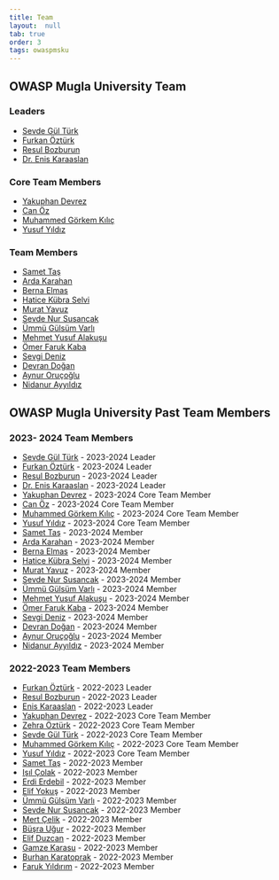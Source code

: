 ```yaml
---
title: Team
layout:  null
tab: true
order: 3
tags: owaspmsku
---
```


## OWASP Mugla University Team 

### Leaders
- [Sevde Gül Türk](https://www.linkedin.com/in/sevde-gul-turk/)
- [Furkan Öztürk](https://www.linkedin.com/in/furkannozturk/)
- [Resul Bozburun](https://www.linkedin.com/in/rbozburun/)
- [Dr. Enis Karaaslan](https://www.linkedin.com/in/enis-karaarslan-1b195617/)

### Core Team Members
- [Yakuphan Devrez](https://www.linkedin.com/in/yakuphandevrez/)
- [Can Öz](https://www.linkedin.com/in/canozsec/)
- [Muhammed Görkem Kılıç](https://www.linkedin.com/in/muhammedg%C3%B6rkemk%C4%B1l%C4%B1%C3%A7/)
- [Yusuf Yıldız](https://www.linkedin.com/in/yusuf-y%C4%B1ld%C4%B1z-64a1931a2/)

### Team Members
- [Samet Taş](https://www.linkedin.com/in/samet-ta%C5%9F-691381223/)
- [Arda Karahan](https://www.linkedin.com/in/arda-karahan-2a3aa529a/)
- [Berna Elmas](https://www.linkedin.com/in/bernaelmas/)
- [Hatice Kübra Selvi](https://www.linkedin.com/in/hatice-k%C3%BCbra-selvi-0bb814297/)
- [Murat Yavuz](https://www.linkedin.com/in/murat-yavuz-664bbb259/)
- [Sevde Nur Susancak](https://www.linkedin.com/in/sevdenursusancak/)
- [Ümmü Gülsüm Varlı](https://www.linkedin.com/in/%C3%BCmm%C3%BC-g%C3%BCls%C3%BCm-varl%C4%B1-79a945210)
- [Mehmet Yusuf Alakuşu](https://www.linkedin.com/in/alakusu/)
- [Ömer Faruk Kaba](https://www.linkedin.com/in/%C3%B6mer-faruk-kaba-931b70252/)
- [Sevgi Deniz](https://www.linkedin.com/in/sevgi-deniz-b58b1629a/)
- [Devran Doğan](https://www.linkedin.com/in/devran-dogan-7b5653264/)
- [Aynur Oruçoğlu](https://www.linkedin.com/in/aynur-oru%C3%A7o%C4%9Flu-3767b2285/)
- [Nidanur Ayyıldız](https://www.linkedin.com/in/nidanur-ayy%C4%B1ld%C4%B1z-69a33329b/)

## OWASP Mugla University Past Team Members

### 2023- 2024 Team Members

- [Sevde Gül Türk](https://www.linkedin.com/in/sevde-gul-turk/) - 2023-2024 Leader
- [Furkan Öztürk](https://www.linkedin.com/in/furkannozturk/) - 2023-2024 Leader
- [Resul Bozburun](https://www.linkedin.com/in/rbozburun/) - 2023-2024 Leader
- [Dr. Enis Karaaslan](https://www.linkedin.com/in/enis-karaarslan-1b195617/) - 2023-2024 Leader
- [Yakuphan Devrez](https://www.linkedin.com/in/yakuphandevrez/) - 2023-2024 Core Team Member
- [Can Öz](https://www.linkedin.com/in/canozsec/) - 2023-2024 Core Team Member
- [Muhammed Görkem Kılıç](https://www.linkedin.com/in/muhammedg%C3%B6rkemk%C4%B1l%C4%B1%C3%A7/) - 2023-2024 Core Team Member
- [Yusuf Yıldız](https://www.linkedin.com/in/yusuf-y%C4%B1ld%C4%B1z-64a1931a2/) - 2023-2024 Core Team Member
- [Samet Taş](https://www.linkedin.com/in/samet-ta%C5%9F-691381223/) - 2023-2024 Member
- [Arda Karahan](https://www.linkedin.com/in/arda-karahan-2a3aa529a/) - 2023-2024 Member
- [Berna Elmas](https://www.linkedin.com/in/bernaelmas/) - 2023-2024 Member
- [Hatice Kübra Selvi](https://www.linkedin.com/in/hatice-k%C3%BCbra-selvi-0bb814297/) - 2023-2024 Member
- [Murat Yavuz](https://www.linkedin.com/in/murat-yavuz-664bbb259/) - 2023-2024 Member
- [Sevde Nur Susancak](https://www.linkedin.com/in/sevdenursusancak/) - 2023-2024 Member
- [Ümmü Gülsüm Varlı](https://www.linkedin.com/in/%C3%BCmm%C3%BC-g%C3%BCls%C3%BCm-varl%C4%B1-79a945210) - 2023-2024 Member
- [Mehmet Yusuf Alakuşu](https://www.linkedin.com/in/alakusu/) - 2023-2024 Member
- [Ömer Faruk Kaba](https://www.linkedin.com/in/%C3%B6mer-faruk-kaba-931b70252/) - 2023-2024 Member
- [Sevgi Deniz](https://www.linkedin.com/in/sevgi-deniz-b58b1629a/) - 2023-2024 Member
- [Devran Doğan](https://www.linkedin.com/in/devran-dogan-7b5653264/) - 2023-2024 Member
- [Aynur Oruçoğlu](https://www.linkedin.com/in/aynur-oru%C3%A7o%C4%9Flu-3767b2285/) - 2023-2024 Member
- [Nidanur Ayyıldız](https://www.linkedin.com/in/nidanur-ayy%C4%B1ld%C4%B1z-69a33329b/) - 2023-2024 Member

### 2022-2023 Team Members

- [Furkan Öztürk](https://www.linkedin.com/in/furkannozturk/) - 2022-2023 Leader
- [Resul Bozburun](https://www.linkedin.com/in/rbozburun/) - 2022-2023 Leader
- [Enis Karaaslan](https://www.linkedin.com/in/enis-karaarslan-1b195617/) - 2022-2023 Leader
- [Yakuphan Devrez](https://www.linkedin.com/in/yakuphandevrez/) - 2022-2023 Core Team Member
- [Zehra Öztürk](https://www.linkedin.com/in/fatmatuzzehraozturk/) - 2022-2023 Core Team Member
- [Sevde Gül Türk](https://www.linkedin.com/in/sevde-gul-turk/) - 2022-2023 Core Team Member
- [Muhammed Görkem Kılıç](https://www.linkedin.com/in/muhammedg%C3%B6rkemk%C4%B1l%C4%B1%C3%A7/) - 2022-2023 Core Team Member
- [Yusuf Yıldız](https://www.linkedin.com/in/yusuf-y%C4%B1ld%C4%B1z-64a1931a2/) - 2022-2023 Core Team Member
- [Samet Taş](https://www.linkedin.com/in/samet-ta%C5%9F-691381223/) - 2022-2023 Member
- [Işıl Çolak](https://www.linkedin.com/in/i%C5%9F%C4%B1l-%C3%A7olak-ab5619233/) - 2022-2023 Member
- [Erdi Erdebil](https://www.linkedin.com/in/erdi-e-138671218/) - 2022-2023 Member
- [Elif Yokuş](https://www.linkedin.com/in/elif-yoku%C5%9F/) - 2022-2023 Member
- [Ümmü Gülsüm Varlı](https://www.linkedin.com/in/%C3%BCmm%C3%BC-g%C3%BCls%C3%BCm-varl%C4%B1-79a945210) - 2022-2023 Member
- [Sevde Nur Susancak](https://www.linkedin.com/in/sevde-nur-susancak-43648021a/) - 2022-2023 Member
- [Mert Çelik](https://www.linkedin.com/in/mertceliik) - 2022-2023 Member
- [Büşra Uğur](https://www.linkedin.com/in/b%C3%BC%C5%9Fra-u%C4%9Fur42/) - 2022-2023 Member
- [Elif Duzcan](https://www.linkedin.com/in/elif-duzcan-41404324b/) - 2022-2023 Member
- [Gamze Karasu](https://www.linkedin.com/in/gamze-karasu-4b5726245/) - 2022-2023 Member
- [Burhan Karatoprak](https://www.linkedin.com/in/burhan-karatoprak-723865251/) - 2022-2023 Member
- [Faruk Yıldırım](https://www.linkedin.com/in/faruk-y%C4%B1ld%C4%B1r%C4%B1m-718111244/) - 2022-2023 Member
